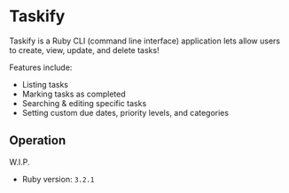 # Taskify

Taskify is a Ruby CLI (command line interface) application lets allow users to create, view, update, and delete tasks!


Features include: 
- Listing tasks 
- Marking tasks as completed
- Searching & editing specific tasks
- Setting custom due dates, priority levels, and categories

<h2>Operation</h2> 

W.I.P.

- Ruby version: `3.2.1`
